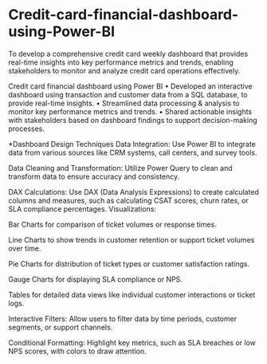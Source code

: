 # Credit-card-financial-dashboard-using-Power-BI
To develop a comprehensive credit card weekly dashboard that provides real-time insights into key performance metrics and trends, enabling stakeholders to monitor and analyze credit card operations effectively.

Credit card financial dashboard using Power BI
• Developed an interactive dashboard using
transaction and customer data from a SQL database,
to provide real-time insights.
• Streamlined data processing & analysis to monitor
key performance metrics and trends.
• Shared actionable insights with stakeholders based
on dashboard findings to support decision-making
processes.

*Dashboard Design Techniques
Data Integration: Use Power BI to integrate data from various sources like CRM systems, call centers, and survey tools.

Data Cleaning and Transformation: Utilize Power Query to clean and transform data to ensure accuracy and consistency.

DAX Calculations: Use DAX (Data Analysis Expressions) to create calculated columns and measures, such as calculating CSAT scores, churn rates, or SLA compliance percentages.
Visualizations:

Bar Charts for comparison of ticket volumes or response times.

Line Charts to show trends in customer retention or support ticket volumes over time.

Pie Charts for distribution of ticket types or customer satisfaction ratings.

Gauge Charts for displaying SLA compliance or NPS.

Tables for detailed data views like individual customer interactions or ticket logs.

Interactive Filters: Allow users to filter data by time periods, customer segments, or support channels.

Conditional Formatting: Highlight key metrics, such as SLA breaches or low NPS scores, with colors to draw attention.
